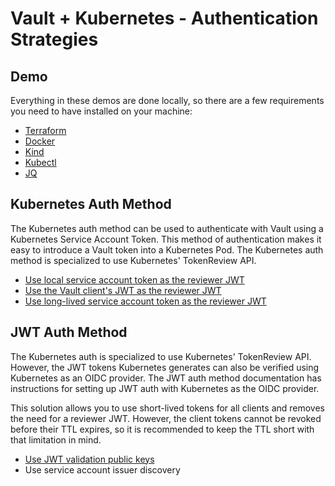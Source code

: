 # Vault + Kubernetes - Authentication Strategies

## Demo
Everything in these demos are done locally, so there are a few requirements you need to have installed on your machine:
- [Terraform](https://www.terraform.io/downloads.html)
- [Docker](https://www.docker.com/get-started)
- [Kind](https://kind.sigs.k8s.io/docs/user/quick-start#installation)
- [Kubectl](https://kubernetes.io/docs/tasks/tools/)
- [JQ](https://jqlang.org/download/)

## Kubernetes Auth Method
The Kubernetes auth method can be used to authenticate with Vault using a Kubernetes Service Account Token. This method of authentication makes it easy to introduce a Vault token into a Kubernetes Pod. The Kubernetes auth method is specialized to use Kubernetes' TokenReview API.

- [Use local service account token as the reviewer JWT](./local-token/)
- [Use the Vault client's JWT as the reviewer JWT](./client-token/)
- [Use long-lived service account token as the reviewer JWT](./long-lived-token/)

## JWT Auth Method
The Kubernetes auth is specialized to use Kubernetes' TokenReview API. However, the JWT tokens Kubernetes generates can also be verified using Kubernetes as an OIDC provider. The JWT auth method documentation has instructions for setting up JWT auth with Kubernetes as the OIDC provider.

This solution allows you to use short-lived tokens for all clients and removes the need for a reviewer JWT. However, the client tokens cannot be revoked before their TTL expires, so it is recommended to keep the TTL short with that limitation in mind.

- [Use JWT validation public keys](./public-keys/)
- Use service account issuer discovery
